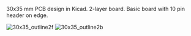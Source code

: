 30x35 mm PCB design in Kicad. 2-layer board. Basic board with 10 pin header on edge.

![30x35_outline2f](https://github.com/bobu01/30x35_outline/assets/92656071/74c0614c-88d9-4763-859c-efe8162a659f)
![30x35_outline2b](https://github.com/bobu01/30x35_outline/assets/92656071/852ab44b-5228-4c95-9420-e5a6da59815d)
